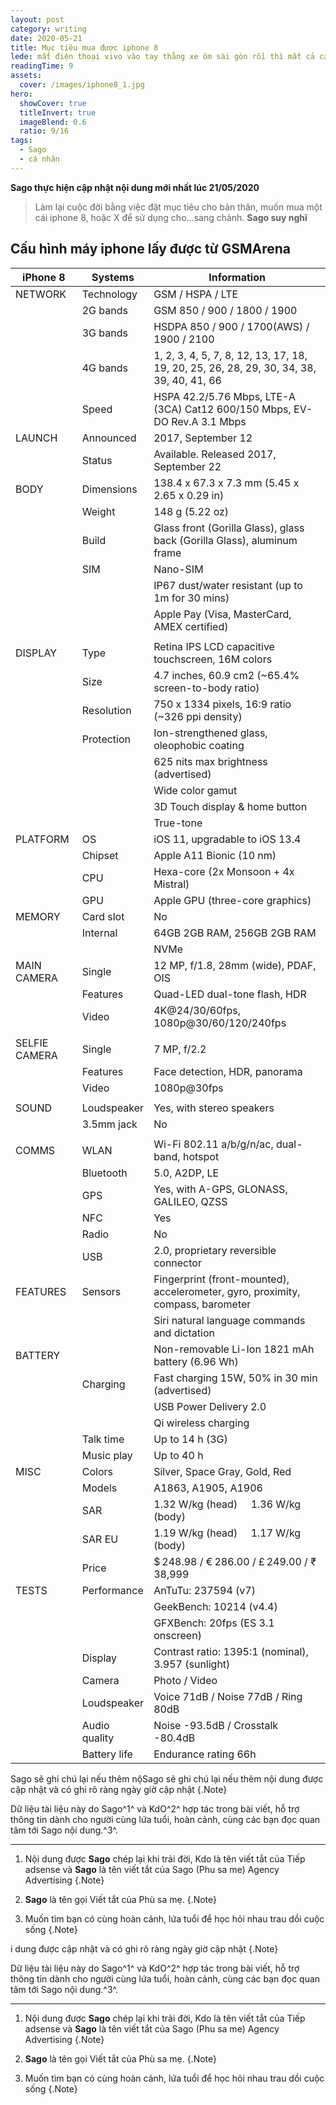 ```yaml
---
layout: post
category: writing
date: 2020-05-21
title: Mục tiêu mua được iphone 8
lede: mất điện thoại vivo vào tay thằng xe ôm sài gòn rồi thì mất cả cái iphone 7 vì đổi cho thằng ku em họ, nên là đặt mục tiêu cao hơn tý để mua lại cho có động lực
readingTime: 9
assets:
  cover: /images/iphone8_1.jpg
hero:
  showCover: true
  titleInvert: true
  imageBlend: 0.6
  ratio: 9/16
tags:
  - Sago
  - cá nhân
---
```

**Sago thực hiện cập nhật nội dung mới nhất lúc 21/05/2020**

> Làm lại cuộc đời bằng việc đặt mục tiêu cho bản thân, muốn mua một cái iphone 8, hoặc X để sử dụng cho...sang chảnh. **Sago suy nghĩ**

<Media ratio="844/1500" image="/images/iphone8_1.jpg"/>

## Cấu hình máy iphone lấy được từ GSMArena

| iPhone 8      | Systems       | Information                                                                             |
|---------------|---------------|-----------------------------------------------------------------------------------------|
| NETWORK       | Technology    | GSM / HSPA / LTE                                                                        |
|               | 2G bands      | GSM 850 / 900 / 1800 / 1900                                                             |
|               | 3G bands      | HSDPA 850 / 900 / 1700(AWS) / 1900 / 2100                                               |
|               | 4G bands      | 1, 2, 3, 4, 5, 7, 8, 12, 13, 17, 18, 19, 20, 25, 26, 28, 29, 30, 34, 38, 39, 40, 41, 66 |
|               | Speed         | HSPA 42.2/5.76 Mbps, LTE-A (3CA) Cat12 600/150 Mbps, EV-DO Rev.A 3.1 Mbps               |
| LAUNCH        | Announced     | 2017, September 12                                                                      |
|               | Status        | Available. Released 2017, September 22                                                  |
| BODY          | Dimensions    | 138.4 x 67.3 x 7.3 mm (5.45 x 2.65 x 0.29 in)                                           |
|               | Weight        | 148 g (5.22 oz)                                                                         |
|               | Build         | Glass front (Gorilla Glass), glass back (Gorilla Glass), aluminum frame                 |
|               | SIM           | Nano-SIM                                                                                |
|               |               | IP67 dust/water resistant (up to 1m for 30 mins)                                        |
|               |               | Apple Pay (Visa, MasterCard, AMEX certified)                                            |
|               |               |                                                                                         |
| DISPLAY       | Type          | Retina IPS LCD capacitive touchscreen, 16M colors                                       |
|               | Size          | 4.7 inches, 60.9 cm2 (~65.4% screen-to-body ratio)                                      |
|               | Resolution    | 750 x 1334 pixels, 16:9 ratio (~326 ppi density)                                        |
|               | Protection    | Ion-strengthened glass, oleophobic coating                                              |
|               |               | 625 nits max brightness (advertised)                                                    |
|               |               | Wide color gamut                                                                        |
|               |               | 3D Touch display & home button                                                          |
|               |               | True-tone                                                                               |
| PLATFORM      | OS            | iOS 11, upgradable to iOS 13.4                                                          |
|               | Chipset       | Apple A11 Bionic (10 nm)                                                                |
|               | CPU           | Hexa-core (2x Monsoon + 4x Mistral)                                                     |
|               | GPU           | Apple GPU (three-core graphics)                                                         |
| MEMORY        | Card slot     | No                                                                                      |
|               | Internal      | 64GB 2GB RAM, 256GB 2GB RAM                                                             |
|               |               | NVMe                                                                                    |
| MAIN CAMERA   | Single        | 12 MP, f/1.8, 28mm (wide), PDAF, OIS                                                    |
|               | Features      | Quad-LED dual-tone flash, HDR                                                           |
|               | Video         | 4K@24/30/60fps, 1080p@30/60/120/240fps                                                  |
|               |               |                                                                                         |
| SELFIE CAMERA | Single        | 7 MP, f/2.2                                                                             |
|               | Features      | Face detection, HDR, panorama                                                           |
|               | Video         | 1080p@30fps                                                                             |
|               |               |                                                                                         |
| SOUND         | Loudspeaker   | Yes, with stereo speakers                                                               |
|               | 3.5mm jack    | No                                                                                      |
|               |               |                                                                                         |
| COMMS         | WLAN          | Wi-Fi 802.11 a/b/g/n/ac, dual-band, hotspot                                             |
|               | Bluetooth     | 5.0, A2DP, LE                                                                           |
|               | GPS           | Yes, with A-GPS, GLONASS, GALILEO, QZSS                                                 |
|               | NFC           | Yes                                                                                     |
|               | Radio         | No                                                                                      |
|               | USB           | 2.0, proprietary reversible connector                                                   |
| FEATURES      | Sensors       | Fingerprint (front-mounted), accelerometer, gyro, proximity, compass, barometer         |
|               |               | Siri natural language commands and dictation                                            |
| BATTERY       |               | Non-removable Li-Ion 1821 mAh battery (6.96 Wh)                                         |
|               | Charging      | Fast charging 15W, 50% in 30 min (advertised)                                           |
|               |               | USB Power Delivery 2.0                                                                  |
|               |               | Qi wireless charging                                                                    |
|               | Talk time     | Up to 14 h (3G)                                                                         |
|               | Music play    | Up to 40 h                                                                              |
| MISC          | Colors        | Silver, Space Gray, Gold, Red                                                           |
|               | Models        | A1863, A1905, A1906                                                                     |
|               | SAR           | 1.32 W/kg (head)     1.36 W/kg (body)                                                   |
|               | SAR EU        | 1.19 W/kg (head)     1.17 W/kg (body)                                                   |
|               | Price         | $ 248.98 / € 286.00 / £ 249.00 / ₹ 38,999                                               |
| TESTS         | Performance   | AnTuTu: 237594 (v7)                                                                     |
|               |               | GeekBench: 10214 (v4.4)                                                                 |
|               |               | GFXBench: 20fps (ES 3.1 onscreen)                                                       |
|               | Display       | Contrast ratio: 1395:1 (nominal), 3.957 (sunlight)                                      |
|               | Camera        | Photo / Video                                                                           |
|               | Loudspeaker   | Voice 71dB / Noise 77dB / Ring 80dB                                                     |
|               | Audio quality | Noise -93.5dB / Crosstalk -80.4dB                                                       |
|               | Battery life  | Endurance rating 66h                                                                    |

Sago sẽ ghi chú lại nếu thêm nộSago sẽ ghi chú lại nếu thêm nội dung được cập nhật và có ghi rõ ràng ngày giờ cập nhật {.Note}

Dữ liệu tài liệu này do Sago^1^ và KdO^2^ hợp tác trong bài viết, hỗ trợ thông tin dành cho người cùng lứa tuổi, hoàn cảnh, cùng các bạn đọc quan tâm tới Sago nội dung.^3^.

---

1. Nội dung được **Sago** chép lại khi trải đời, Kdo là tên viết tắt của Tiếp adsense và **Sago** là tên viết tắt của Sago (Phu sa me) Agency Advertising {.Note}

2. **Sago** là tên gọi Viết tắt của Phù sa mẹ. {.Note}

3. Muốn tìm bạn có cùng hoàn cảnh, lứa tuổi để học hỏi nhau trau dồi cuộc sống {.Note}

<script>
import Media from "../../src/components/Media";

export default {
  components: { Media }
}
</script>i dung được cập nhật và có ghi rõ ràng ngày giờ cập nhật {.Note}

Dữ liệu tài liệu này do Sago^1^ và KdO^2^ hợp tác trong bài viết, hỗ trợ thông tin dành cho người cùng lứa tuổi, hoàn cảnh, cùng các bạn đọc quan tâm tới Sago nội dung.^3^.

---

1. Nội dung được **Sago** chép lại khi trải đời, Kdo là tên viết tắt của Tiếp adsense và **Sago** là tên viết tắt của Sago (Phu sa me) Agency Advertising {.Note}

2. **Sago** là tên gọi Viết tắt của Phù sa mẹ. {.Note}

3. Muốn tìm bạn có cùng hoàn cảnh, lứa tuổi để học hỏi nhau trau dồi cuộc sống {.Note}

<script>
import Media from "../../src/components/Media";

export default {
  components: { Media }
}
</script>
